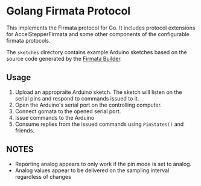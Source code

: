 # Golang Firmata Protocol

This implements the Firmata protocol for Go. It includes protocol extensions for
AccelStepperFirmata and some other components of the configurable firmata
protocols.

The `sketches` directory contains example Arduino sketches based on the source
code generated by the [Firmata Builder](http://firmatabuilder.com/).

## Usage

1. Upload an appropraite Arduino sketch. The sketch will listen on the serial
   pins and respond to commands issued to it.
2. Open the Arduino's serial port on the controlling computer.
3. Connect gomata to the opened serial port.
4. Issue commands to the Arduino
5. Consume replies from the issued commands using `PinStates()` and friends.

## NOTES

* Reporting analog appears to only work if the pin mode is set to analog. 
* Analog values appear to be delivered on the sampling interval regardless of changes
